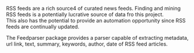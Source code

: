 RSS feeds are a rich source4 of curated news feeds.  Finding and mining RSS feeds is a potentially lucrative source of data fro this project.  
This also has the potential to provide an automation opportunity since RSS feeds are continually updated. 

The Feedparser package provides a parser capable of extracting metadata, url link, text, summary, keywords, author, date of RSS feed articles.
